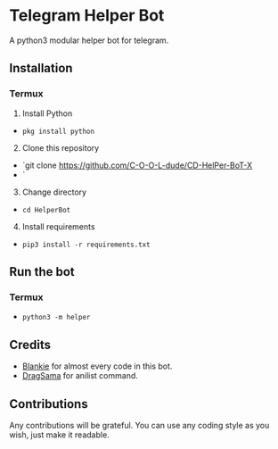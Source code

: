 # Telegram Helper Bot
A python3 modular helper bot for telegram.
## Installation
### Termux
1. Install Python
- `pkg install python`
2. Clone this repository
- `git clone https://github.com/C-O-O-L-dude/CD-HelPer-BoT-X
- `
3. Change directory
- `cd HelperBot`
4. Install requirements
- `pip3 install -r requirements.txt`
## Run the bot
### Termux
- `python3 -m helper`
## Credits
- [Blankie](https://github.com/the-blank-x) for almost every code in this bot.
- [DragSama](https://github.com/DragSama) for anilist command.
## Contributions
Any contributions will be grateful. You can use any coding style as you wish, just make it readable.
